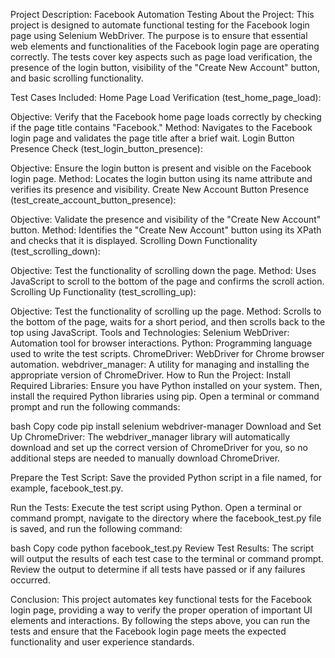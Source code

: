 Project Description: Facebook Automation Testing
About the Project:
This project is designed to automate functional testing for the Facebook login page using Selenium WebDriver. The purpose is to ensure that essential web elements and functionalities of the Facebook login page are operating correctly. The tests cover key aspects such as page load verification, the presence of the login button, visibility of the "Create New Account" button, and basic scrolling functionality.

Test Cases Included:
Home Page Load Verification (test_home_page_load):

Objective: Verify that the Facebook home page loads correctly by checking if the page title contains "Facebook."
Method: Navigates to the Facebook login page and validates the page title after a brief wait.
Login Button Presence Check (test_login_button_presence):

Objective: Ensure the login button is present and visible on the Facebook login page.
Method: Locates the login button using its name attribute and verifies its presence and visibility.
Create New Account Button Presence (test_create_account_button_presence):

Objective: Validate the presence and visibility of the "Create New Account" button.
Method: Identifies the "Create New Account" button using its XPath and checks that it is displayed.
Scrolling Down Functionality (test_scrolling_down):

Objective: Test the functionality of scrolling down the page.
Method: Uses JavaScript to scroll to the bottom of the page and confirms the scroll action.
Scrolling Up Functionality (test_scrolling_up):

Objective: Test the functionality of scrolling up the page.
Method: Scrolls to the bottom of the page, waits for a short period, and then scrolls back to the top using JavaScript.
Tools and Technologies:
Selenium WebDriver: Automation tool for browser interactions.
Python: Programming language used to write the test scripts.
ChromeDriver: WebDriver for Chrome browser automation.
webdriver_manager: A utility for managing and installing the appropriate version of ChromeDriver.
How to Run the Project:
Install Required Libraries:
Ensure you have Python installed on your system. Then, install the required Python libraries using pip. Open a terminal or command prompt and run the following commands:

bash
Copy code
pip install selenium webdriver-manager
Download and Set Up ChromeDriver:
The webdriver_manager library will automatically download and set up the correct version of ChromeDriver for you, so no additional steps are needed to manually download ChromeDriver.

Prepare the Test Script:
Save the provided Python script in a file named, for example, facebook_test.py.

Run the Tests:
Execute the test script using Python. Open a terminal or command prompt, navigate to the directory where the facebook_test.py file is saved, and run the following command:

bash
Copy code
python facebook_test.py
Review Test Results:
The script will output the results of each test case to the terminal or command prompt. Review the output to determine if all tests have passed or if any failures occurred.

Conclusion:
This project automates key functional tests for the Facebook login page, providing a way to verify the proper operation of important UI elements and interactions. By following the steps above, you can run the tests and ensure that the Facebook login page meets the expected functionality and user experience standards.

